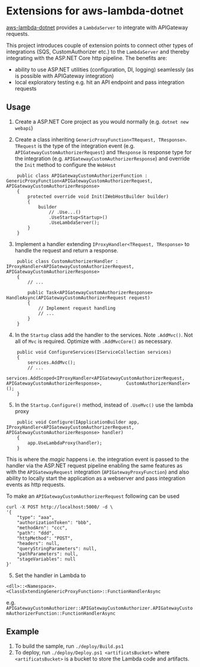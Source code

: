 # Extensions for aws-lambda-dotnet

[aws-lambda-dotnet](https://github.com/aws/aws-lambda-dotnet) provides a `LambdaServer` to integrate with APIGateway requests.

 This project introduces couple of extension points to connect other types of integrations (SQS, CustomAuthorizer etc.) to the `LambdaServer` and thereby integrating with the ASP.NET Core http pipeline. The benefits are:
 
- ability to use ASP.NET utilities (configuration, DI, logging) seamlessly (as is possible with APIGateway integration)
- local exploratory testing e.g. hit an API endpoint and pass integration requests

## Usage

1. Create a ASP.NET Core project as you would normally (e.g. `dotnet new webapi`)

2. Create a class inheriting `GenericProxyFunction<TRequest, TResponse>`. `TRequest` is the type of the integration event (e.g. `APIGatewayCustomAuthorizerRequest`) and `TResponse` is response type for the integration (e.g. `APIGatewayCustomAuthorizerResponse`) and override the `Init` method to configure the `WebHost`

```
    public class APIGatewayCustomAuthorizerFunction : GenericProxyFunction<APIGatewayCustomAuthorizerRequest, APIGatewayCustomAuthorizerResponse>
    {
        protected override void Init(IWebHostBuilder builder)
        {
            builder
                // .Use...()
                .UseStartup<Startup>()
                .UseLambdaServer();
        }
    }
```

3. Implement a handler extending `IProxyHandler<TRequest, TResponse>` to handle the request and return a response.

```
    public class CustomAuthorizerHandler : IProxyHandler<APIGatewayCustomAuthorizerRequest, APIGatewayCustomAuthorizerResponse>
    {
        // ...

        public Task<APIGatewayCustomAuthorizerResponse> HandleAsync(APIGatewayCustomAuthorizerRequest request)
        {
            // Implement request handling
            // ...
        }
    }
```

4. In the `Startup` class add the handler to the services. Note `.AddMvc()`. Not all of `Mvc` is required. Optimize with `.AddMvcCore()` as necessary. 

```
    public void ConfigureServices(IServiceCollection services)
    {
        services.AddMvc();
        // ... 
        services.AddScoped<IProxyHandler<APIGatewayCustomAuthorizerRequest, APIGatewayCustomAuthorizerResponse>,         CustomAuthorizerHandler>();
    }
```

5. In the `Startup.Configure()` method, instead of `.UseMvc()` use the lambda proxy
```
    public void Configure(IApplicationBuilder app, IProxyHandler<APIGatewayCustomAuthorizerRequest, APIGatewayCustomAuthorizerResponse> handler)
    {
        app.UseLambdaProxy(handler);
    }
```
This is where the _magic_ happens i.e. the integration event is passed to the handler via the ASP.NET request pipeline enabling the same features as with the `APIGatewayRequest` integration (`APIGatewayProxyFunction`) and also ability to locally start the application as a webserver and pass integration events as http requests.

To make an `APIGatewayCustomAuthorizerRequest` following can be used
```
curl -X POST http://localhost:5000/ -d \
'{
    "type": "aaa",
    "authorizationToken": "bbb",
    "methodArn": "ccc",
    "path": "ddd",
    "httpMethod": "POST",
    "headers": null,
    "queryStringParameters": null,
    "pathParameters": null,
    "stageVariables": null
}'
```


5. Set the handler in Lambda to

```
<dll>::<Namespace>.<ClassExtendingGenericProxyFunction>::FunctionHandlerAsync
```
e.g. `APIGatewayCustomAuthorizer::APIGatewayCustomAuthorizer.APIGatewayCustomAuthorizerFunction::FunctionHandlerAsync`


## Example

1. To build the sample, run `./deploy/Build.ps1`
2. To deploy, run `./deploy/Deploy.ps1 <artificatsBucket>` where `<artificatsBucket>` is a bucket to store the Lambda code and artifacts.